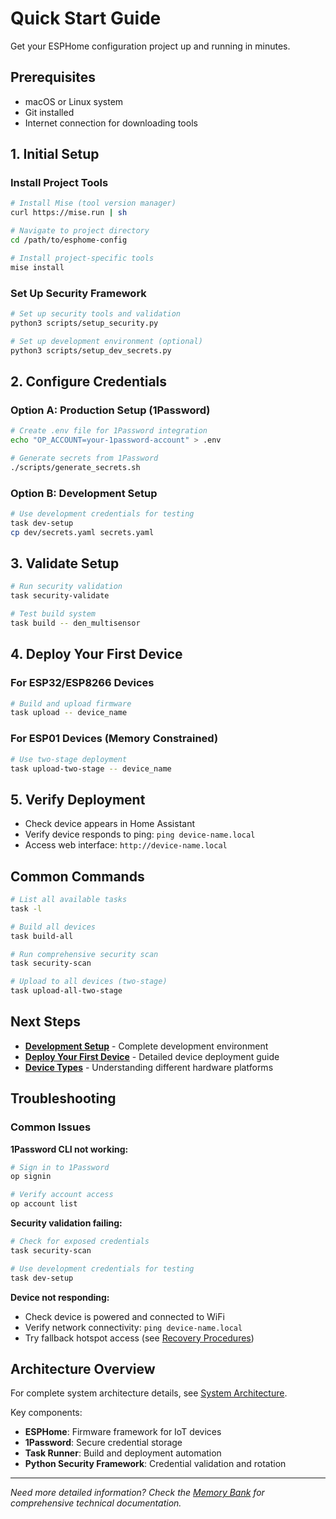 # Quick Start Guide

Get your ESPHome configuration project up and running in minutes.

## Prerequisites

- macOS or Linux system
- Git installed
- Internet connection for downloading tools

## 1. Initial Setup

### Install Project Tools
```bash
# Install Mise (tool version manager)
curl https://mise.run | sh

# Navigate to project directory
cd /path/to/esphome-config

# Install project-specific tools
mise install
```

### Set Up Security Framework
```bash
# Set up security tools and validation
python3 scripts/setup_security.py

# Set up development environment (optional)
python3 scripts/setup_dev_secrets.py
```

## 2. Configure Credentials

### Option A: Production Setup (1Password)
```bash
# Create .env file for 1Password integration
echo "OP_ACCOUNT=your-1password-account" > .env

# Generate secrets from 1Password
./scripts/generate_secrets.sh
```

### Option B: Development Setup
```bash
# Use development credentials for testing
task dev-setup
cp dev/secrets.yaml secrets.yaml
```

## 3. Validate Setup

```bash
# Run security validation
task security-validate

# Test build system
task build -- den_multisensor
```

## 4. Deploy Your First Device

### For ESP32/ESP8266 Devices
```bash
# Build and upload firmware
task upload -- device_name
```

### For ESP01 Devices (Memory Constrained)
```bash
# Use two-stage deployment
task upload-two-stage -- device_name
```

## 5. Verify Deployment

- Check device appears in Home Assistant
- Verify device responds to ping: `ping device-name.local`
- Access web interface: `http://device-name.local`

## Common Commands

```bash
# List all available tasks
task -l

# Build all devices
task build-all

# Run comprehensive security scan
task security-scan

# Upload to all devices (two-stage)
task upload-all-two-stage
```

## Next Steps

- **[Development Setup](development-setup.md)** - Complete development environment
- **[Deploy Your First Device](first-device.md)** - Detailed device deployment guide
- **[Device Types](../device-management/device-types.md)** - Understanding different hardware platforms

## Troubleshooting

### Common Issues

**1Password CLI not working:**
```bash
# Sign in to 1Password
op signin

# Verify account access
op account list
```

**Security validation failing:**
```bash
# Check for exposed credentials
task security-scan

# Use development credentials for testing
task dev-setup
```

**Device not responding:**
- Check device is powered and connected to WiFi
- Verify network connectivity: `ping device-name.local`
- Try fallback hotspot access (see [Recovery Procedures](../device-management/recovery-procedures.md))

## Architecture Overview

For complete system architecture details, see [System Architecture](.kilocode/rules/memory-bank/architecture.md).

Key components:
- **ESPHome**: Firmware framework for IoT devices
- **1Password**: Secure credential storage
- **Task Runner**: Build and deployment automation
- **Python Security Framework**: Credential validation and rotation

---

*Need more detailed information? Check the [Memory Bank](.kilocode/rules/memory-bank/) for comprehensive technical documentation.*
